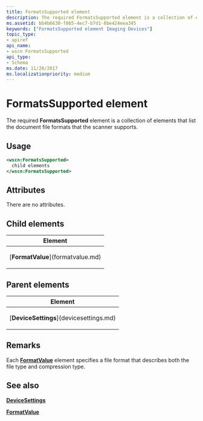 ```yaml
---
title: FormatsSupported element
description: The required FormatsSupported element is a collection of elements that list the document file formats that the scanner supports.
ms.assetid: bb4b6630-f865-4ec7-b7d1-8be424eea345
keywords: ["FormatsSupported element Imaging Devices"]
topic_type:
- apiref
api_name:
- wscn FormatsSupported
api_type:
- Schema
ms.date: 11/28/2017
ms.localizationpriority: medium
---
```


# FormatsSupported element


The required **FormatsSupported** element is a collection of elements that list the document file formats that the scanner supports.

Usage
-----

```xml
<wscn:FormatsSupported>
  child elements
</wscn:FormatsSupported>
```

Attributes
----------

There are no attributes.

## Child elements


<table>
<colgroup>
<col width="100%" />
</colgroup>
<thead>
<tr class="header">
<th>Element</th>
</tr>
</thead>
<tbody>
<tr class="odd">
<td><p>[<strong>FormatValue</strong>](formatvalue.md)</p></td>
</tr>
</tbody>
</table>

## Parent elements


<table>
<colgroup>
<col width="100%" />
</colgroup>
<thead>
<tr class="header">
<th>Element</th>
</tr>
</thead>
<tbody>
<tr class="odd">
<td><p>[<strong>DeviceSettings</strong>](devicesettings.md)</p></td>
</tr>
</tbody>
</table>

Remarks
-------

Each [**FormatValue**](formatvalue.md) element specifies a file format that describes both the file type and compression type.

## See also


[**DeviceSettings**](devicesettings.md)

[**FormatValue**](formatvalue.md)

 

 






